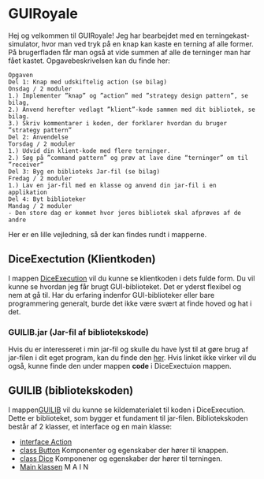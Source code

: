 # GUIRoyale
Hej og velkommen til GUIRoyale!
Jeg har bearbejdet med en terningekast-simulator, 
hvor man ved tryk på en knap kan kaste en terning af alle former. 
På brugerfladen får man også at vide summen af alle de terninger man har fået kastet. 
Opgavebeskrivelsen kan du finde her:

````
Opgaven 
Del 1: Knap med udskiftelig action (se bilag)
Onsdag / 2 moduler
1.) Implementer ”knap” og ”action” med ”strategy design pattern”, se bilag,
2.) Anvend herefter vedlagt ”klient”-kode sammen med dit bibliotek, se bilag.
3.) Skriv kommentarer i koden, der forklarer hvordan du bruger ”strategy pattern”
Del 2: Anvendelse
Torsdag / 2 moduler
1.) Udvid din klient-kode med flere terninger.
2.) Søg på ”command pattern” og prøv at lave dine “terninger” om til ”receiver”
Del 3: Byg en biblioteks Jar-fil (se bilag)
Fredag / 2 moduler
1.) Lav en jar-fil med en klasse og anvend din jar-fil i en applikation
Del 4: Byt biblioteker
Mandag / 2 moduler
- Den store dag er kommet hvor jeres bibliotek skal afprøves af de andre

````
Her er en lille vejledning, så der kan findes rundt i mapperne.

## DiceExectution (Klientkoden)
I mappen [DiceExecution](DiceExecution) vil du kunne se klientkoden i dets fulde form. 
Du vil kunne se hvordan jeg får brugt GUI-biblioteket. 
Det er yderst flexibel og nem at gå til.
Har du erfaring indenfor GUI-biblioteker eller bare programmering generalt,
burde det ikke være svært at finde hoved og hat i det.

### GUILIB.jar (Jar-fil af bibliotekskode)
Hvis du er interesseret i min jar-fil og skulle du have lyst til at gøre brug af jar-filen
i dit eget program, kan du finde den [her](DiceExecution/code). Hvis linket ikke virker vil du også,
kunne finde den under mappen **code** i DiceExectuion mappen.

## GUILIB (bibliotekskoden)
I mappen[GUILIB](GUILIB) vil du kunne se kildematerialet til koden i DiceExecution. 
Dette er biblioteket, som bygger et fundament til jar-filen.
Bibliotekskoden består af 2 klasser, et interface og en main klasse:
- [interface Action](GUILIB/Act.pde) 
- [class Button](GUILIB/Butt.pde) Komponenter og egenskaber der hører til knappen.
- [class Dice](GUILIB/Dice.pde) Komponener og egenskaber der hører til terningen.
- [Main klassen](GUILIB/GUILIB.pde) M A I N
